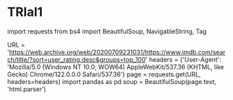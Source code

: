 # TRIal1
import requests
from bs4 import BeautifulSoup, NavigableString, Tag

URL = 'https://web.archive.org/web/20200709231031/https://www.imdb.com/search/title/?sort=user_rating,desc&groups=top_100'
headers = {'User-Agent': 'Mozilla/5.0 (Windows NT 10.0; WOW64) AppleWebKit/537.36 (KHTML, like Gecko) Chrome/122.0.0.0 Safari/537.36'}
page = requests.get(URL, headers=headers)
import pandas as pd
soup = BeautifulSoup(page.text, 'html.parser')
